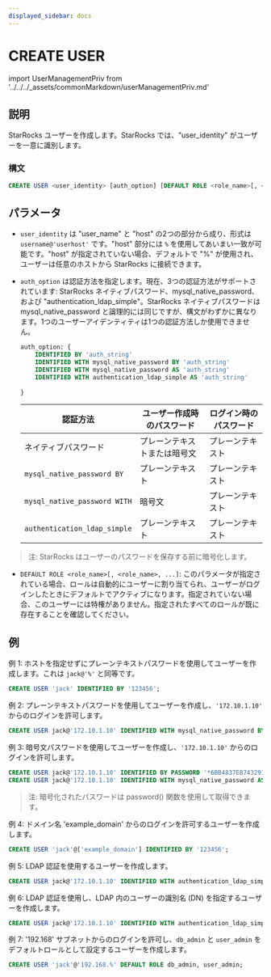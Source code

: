 ```yaml
---
displayed_sidebar: docs
---
```


# CREATE USER

import UserManagementPriv from '../../../_assets/commonMarkdown/userManagementPriv.md'

## 説明

StarRocks ユーザーを作成します。StarRocks では、"user_identity" がユーザーを一意に識別します。

<UserManagementPriv />

### 構文

```SQL
CREATE USER <user_identity> [auth_option] [DEFAULT ROLE <role_name>[, <role_name>, ...]]
```

## パラメータ

- `user_identity` は "user_name" と "host" の2つの部分から成り、形式は `username@'userhost'` です。"host" 部分には `%` を使用してあいまい一致が可能です。"host" が指定されていない場合、デフォルトで "%" が使用され、ユーザーは任意のホストから StarRocks に接続できます。

- `auth_option` は認証方法を指定します。現在、3つの認証方法がサポートされています: StarRocks ネイティブパスワード、mysql_native_password、および "authentication_ldap_simple"。StarRocks ネイティブパスワードは mysql_native_password と論理的には同じですが、構文がわずかに異なります。1つのユーザーアイデンティティは1つの認証方法しか使用できません。

    ```SQL
    auth_option: {
        IDENTIFIED BY 'auth_string'
        IDENTIFIED WITH mysql_native_password BY 'auth_string'
        IDENTIFIED WITH mysql_native_password AS 'auth_string'
        IDENTIFIED WITH authentication_ldap_simple AS 'auth_string'
        
    }
    ```

    | **認証方法**                 | **ユーザー作成時のパスワード** | **ログイン時のパスワード** |
    | ---------------------------- | ------------------------------ | -------------------------- |
    | ネイティブパスワード         | プレーンテキストまたは暗号文   | プレーンテキスト            |
    | `mysql_native_password BY`   | プレーンテキスト               | プレーンテキスト            |
    | `mysql_native_password WITH` | 暗号文                         | プレーンテキスト            |
    | `authentication_ldap_simple` | プレーンテキスト               | プレーンテキスト            |

> 注: StarRocks はユーザーのパスワードを保存する前に暗号化します。

- `DEFAULT ROLE <role_name>[, <role_name>, ...]`: このパラメータが指定されている場合、ロールは自動的にユーザーに割り当てられ、ユーザーがログインしたときにデフォルトでアクティブになります。指定されていない場合、このユーザーには特権がありません。指定されたすべてのロールが既に存在することを確認してください。

## 例

例 1: ホストを指定せずにプレーンテキストパスワードを使用してユーザーを作成します。これは `jack@'%'` と同等です。

```SQL
CREATE USER 'jack' IDENTIFIED BY '123456';
```

例 2: プレーンテキストパスワードを使用してユーザーを作成し、`'172.10.1.10'` からのログインを許可します。

```SQL
CREATE USER jack@'172.10.1.10' IDENTIFIED WITH mysql_native_password BY '123456';
```

例 3: 暗号文パスワードを使用してユーザーを作成し、`'172.10.1.10'` からのログインを許可します。

```SQL
CREATE USER jack@'172.10.1.10' IDENTIFIED BY PASSWORD '*6BB4837EB74329105EE4568DDA7DC67ED2CA2AD9';
CREATE USER jack@'172.10.1.10' IDENTIFIED WITH mysql_native_password AS '*6BB4837EB74329105EE4568DDA7DC67ED2CA2AD9';
```

> 注: 暗号化されたパスワードは password() 関数を使用して取得できます。

例 4: ドメイン名 'example_domain' からのログインを許可するユーザーを作成します。

```SQL
CREATE USER 'jack'@['example_domain'] IDENTIFIED BY '123456';
```

例 5: LDAP 認証を使用するユーザーを作成します。

```SQL
CREATE USER jack@'172.10.1.10' IDENTIFIED WITH authentication_ldap_simple;
```

例 6: LDAP 認証を使用し、LDAP 内のユーザーの識別名 (DN) を指定するユーザーを作成します。

```SQL
CREATE USER jack@'172.10.1.10' IDENTIFIED WITH authentication_ldap_simple AS 'uid=jack,ou=company,dc=example,dc=com';
```

例 7: '192.168' サブネットからのログインを許可し、`db_admin` と `user_admin` をデフォルトロールとして設定するユーザーを作成します。

```SQL
CREATE USER 'jack'@'192.168.%' DEFAULT ROLE db_admin, user_admin;
```